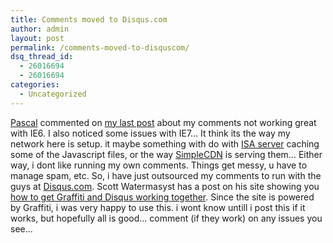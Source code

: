 ```yaml
---
title: Comments moved to Disqus.com
author: admin
layout: post
permalink: /comments-moved-to-disquscom/
dsq_thread_id:
  - 26016694
  - 26016694
categories:
  - Uncategorized
---
```

[Pascal][1] commented on [my last post][2] about my comments not working great with IE6. I also noticed some issues with IE7&#8230; It think its the way my network here is setup. it maybe something with do with [ISA server][3] caching some of the Javascript files, or the way [SimpleCDN][4] is serving them&#8230; Either way, i dont like running my own comments. Things get messy, u have to manage spam, etc. So, i have just outsourced my comments to run with the guys at [Disqus.com][5]. Scott Watermasyst has a post on his site showing you [how to get Graffiti and Disqus working together][6]. Since the site is powered by Graffiti, i was very happy to use this. i wont know untill i post this if it works, but hopefully all is good&#8230; comment (if they work) on any issues you see&#8230;

 [1]: http://www.developers.ie
 [2]: http://blog.lotas-smartman.net/new-server-hp-proliant-ml110/
 [3]: http://www.microsoft.com/isaserver
 [4]: http://www.simplecdn.com
 [5]: http://disqus.com
 [6]: http://simpable.com/code/disqus/